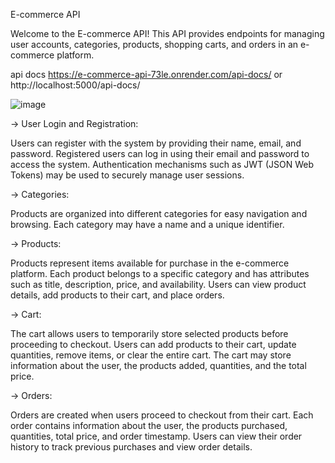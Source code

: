 E-commerce API

Welcome to the E-commerce API! This API provides endpoints for managing user accounts, categories, products, shopping carts, and orders in an e-commerce platform.

api docs
https://e-commerce-api-73le.onrender.com/api-docs/
 or 
http://localhost:5000/api-docs/

![image](https://github.com/mikhlas9/E-commerce-api/assets/112476101/b5f388c6-aec5-4740-a51c-b90bbda53016)


-> User Login and Registration:

Users can register with the system by providing their name, email, and password.
Registered users can log in using their email and password to access the system.
Authentication mechanisms such as JWT (JSON Web Tokens) may be used to securely manage user sessions.

-> Categories:

Products are organized into different categories for easy navigation and browsing.
Each category may have a name and a unique identifier.

-> Products:

Products represent items available for purchase in the e-commerce platform.
Each product belongs to a specific category and has attributes such as title, description, price, and availability.
Users can view product details, add products to their cart, and place orders.

-> Cart:

The cart allows users to temporarily store selected products before proceeding to checkout.
Users can add products to their cart, update quantities, remove items, or clear the entire cart.
The cart may store information about the user, the products added, quantities, and the total price.

-> Orders:

Orders are created when users proceed to checkout from their cart.
Each order contains information about the user, the products purchased, quantities, total price, and order timestamp.
Users can view their order history to track previous purchases and view order details.
